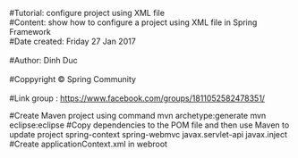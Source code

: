 
#Tutorial: configure project using XML file <br />
#Content: show how to configure a project using XML file in Spring Framework <br />
#Date created: Friday 27 Jan 2017 <br />                                      
#Author: Dinh Duc <br />                        
#Coppyright © Spring Community <br />                         
#Link group : https://www.facebook.com/groups/1811052582478351/ <br />


#Create Maven project using command 
<quote>
mvn archetype:generate
mvn eclipse:eclipse
</quote>
#Copy dependencies to the POM file and then use Maven to update project
<quote>
    spring-context
    spring-webmvc
    javax.servlet-api
    javax.inject
</quote>
#Create applicationContext.xml in webroot







